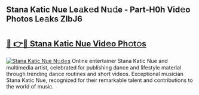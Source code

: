 ## Stana Katic Nue Le𝚊k𝚎d N𝚞𝚍e - Part-H0h Vid𝚎o Photos Le𝚊ks ZIbJ6

# <h2><a href="http://fb67pu.evod.top/?m=Stana+Katic+Nue">🔗 👉🔴 Stana Katic Nue Vid𝚎o Ph𝚘t𝚘s</a></h2>

[![Stana Katic Nue N𝚞d𝚎s](https://i.imgur.com/8V9OHl7.gif)](http://fb67pu.evod.top/?m=Stana+Katic+Nue)
Online entertainer Stana Katic Nue and multimedia artist, celebrated for publishing dance and lifestyle material through trending dance routines and short videos. Exceptional musician Stana Katic Nue, recognized for their remarkable talent and contributions to the world of music. 
